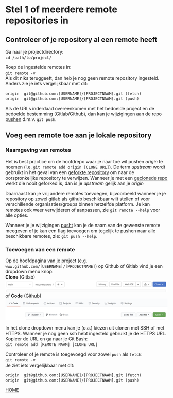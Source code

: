 # Stel 1 of meerdere remote repositories in

## Controleer of je repository al een remote heeft    

Ga naar je projectdirectory:   
`cd /path/to/project/`   

Roep de ingestelde remotes in:   
`git remote -v`   
Als dit niks teruggeeft, dan heb je nog geen remote repository ingesteld. Anders zie je iets vergelijkbaar met dit:    
```
origin  git@github.com:[USERNAME]/[PROJECTNAAM].git (fetch)
origin  git@github.com:[USERNAME]/[PROJECTNAAM].git (push)
```  

Als de URLs inderdaad overeenkomen met het bedoelde project en de bedoelde bestemming (Gitlab/Github), dan kan je 
wijzigingen aan de repo [pushen](git-push-naar-remote-repo.md) d.m.v. `git push`.

## Voeg een remote toe aan je lokale repository
### Naamgeving van remotes
Het is best practice om de hoofdrepo waar je naar toe wil pushen *origin* te noemen (i.e. `git remote add origin [CLONE URL]`).
De term *upstream* wordt gebruikt 
in het geval van een [geforkte repository](fork-repository.md) om naar de oorspronkelijke repository te verwijzen. 
Wanneer je met een [geclonede repo](git-clone-repository.md) werkt die nooit geforked is, dan is je *upstream* gelijk 
aan je *origin*    

Daarnaast kan je vrij andere remotes toevoegen, bijvoorbeeld wanneer je je repository op zowel gitlab als github 
beschikbaar wilt stellen of voor verschillende organisaties/groups binnen hetzelfde platform. Je kan remotes ook weer verwijderen
of aanpassen, zie `git remote --help` voor alle opties.

Wanneer je je wijzigingen [pusht](git-push-naar-remote-repo.md) kan je de naam van de gewenste remote meegeven of je kan 
een flag toevoegen om tegelijk te pushen naar alle beschikbare remotes, zie: `git push --help`. 

### Toevoegen van een remote
Op de hoofdpagina van je project (e.g. `www.github.com/[USERNAME]/[PROJECTNAME]`) op Github of Gitlab vind je een 
dropdown menu knop:   
**Clone** (Gitlab)   
<img alt="Git areas" src="../images/clone-knop-gitlab.png" width="600" />  
of **Code** (Github)    
<img alt="Git areas" src="../images/clone-knop-github.png" width="600" />  

In het clone dropdown menu kan je (o.a.) kiezen uit clonen met SSH of met HTTPS. Wanneer je nog geen ssh hebt ingesteld 
gebruikt je de HTTPS URL.   
Kopieer de URL en ga naar je Git Bash:   
`git remote add [REMOTE NAAM] [CLONE URL]`   



Controleer of je remote is toegevoegd voor zowel `push` als `fetch`:   
`git remote -v`   
Je ziet iets vergelijkbaar met dit:    
```
origin  git@github.com:[USERNAME]/[PROJECTNAAM].git (fetch)
origin  git@github.com:[USERNAME]/[PROJECTNAAM].git (push)
```  

[HOME](../README.md)